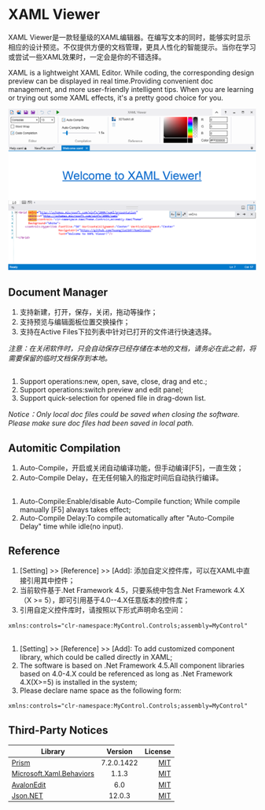# XAML Viewer

XAML Viewer是一款轻量级的XAML编辑器。在编写文本的同时，能够实时显示相应的设计预览。不仅提供方便的文档管理，更具人性化的智能提示。当你在学习或尝试一些XAML效果时，一定会是你的不错选择。

XAML is a lightweight XAML Editor.
While coding, the corresponding design preview can be displayed in real time.Providing convenient doc management, and more user-friendly intelligent tips.
When you are learning or trying out some XAML effects, it's a pretty good choice for you.

![Preview](images/XAMLViewer.png)

## Document Manager  
1. 支持新建，打开，保存，关闭，拖动等操作；
2. 支持预览与编辑面板位置交换操作；
3. 支持在Active Files下拉列表中针对已打开的文件进行快速选择。  

_注意：在关闭软件时，只会自动保存已经存储在本地的文档，请务必在此之前，将需要保留的临时文档保存到本地。_

## 
1. Support operations:new, open, save, close, drag and etc.;
2. Support operations:switch preview and edit panel;
3. Support quick-selection for opened file in drag-down list.

_Notice：Only local doc files could be saved when closing the software. Please make sure doc files had been saved in local path._

## Automitic Compilation
1. Auto-Compile，开启或关闭自动编译功能，但手动编译[F5]，一直生效；
2. Auto-Compile Delay，在无任何输入的指定时间后自动执行编译。

##
1. Auto-Compile:Enable/disable Auto-Compile function; While compile manually [F5] always takes effect;
2. Auto-Compile Delay:To compile automatically after "Auto-Compile Delay" time while idle(no input).

## Reference
1. [Setting] >> [Reference] >> [Add]: 添加自定义控件库，可以在XAML中直接引用其中控件；
2. 当前软件基于.Net Framework 4.5，只要系统中包含.Net Framework 4.X（X >= 5），即可引用基于4.0--4.X任意版本的控件库；
3. 引用自定义控件库时，请按照以下形式声明命名空间：</br>
``` xml
xmlns:controls="clr-namespace:MyControl.Controls;assembly=MyControl"
```
##
1. [Setting] >> [Reference] >> [Add]: To add customized component library, which could be called directly in XAML;
2. The software is based on .Net Framework 4.5.All component libraries based on 4.0-4.X could be referenced as long as .Net Framework 4.X(X>=5) is installed in the system;
3. Please declare name space as the following form:</br>
``` xml
xmlns:controls="clr-namespace:MyControl.Controls;assembly=MyControl"
```

## Third-Party Notices
Library|Version|License
--|:--:|--:
[Prism](https://github.com/PrismLibrary/Prism)|7.2.0.1422|[MIT](https://github.com/PrismLibrary/Prism/blob/master/LICENSE)
[Microsoft.Xaml.Behaviors](https://github.com/microsoft/XamlBehaviorsWpf)|1.1.3|[MIT](https://github.com/microsoft/XamlBehaviorsWpf/blob/master/LICENSE)
[AvalonEdit](https://github.com/icsharpcode/AvalonEdit)|6.0|[MIT](https://github.com/icsharpcode/AvalonEdit/blob/master/LICENSE)
[Json.NET](https://github.com/JamesNK/Newtonsoft.Json)|12.0.3|[MIT](https://github.com/JamesNK/Newtonsoft.Json/blob/master/LICENSE.md)
                   
